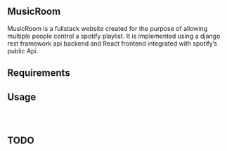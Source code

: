 MusicRoom
-----


MusicRoom is a fullstack website created for the purpose of allowing
multiple people control a spotify playlist. It is implemented using a django
rest framework api backend and React frontend integrated with spotify’s
public Api.


Requirements
-----





Usage
-----

```

  
```

TODO
-----





